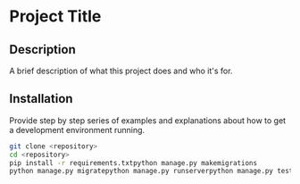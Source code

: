 # Project Title

## Description

A brief description of what this project does and who it's for.

## Installation

Provide step by step series of examples and explanations about how to get a development environment running.

```bash
git clone <repository>
cd <repository>
pip install -r requirements.txtpython manage.py makemigrations
python manage.py migratepython manage.py runserverpython manage.py test
```
